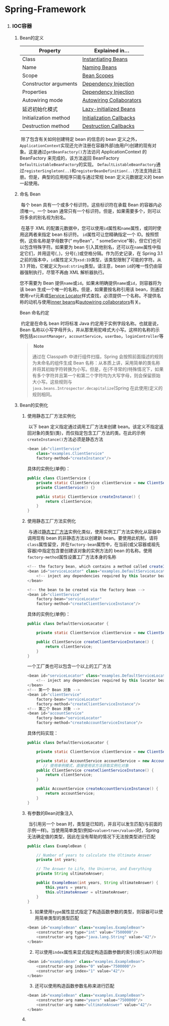 # Spring-Framework

1. ### IOC容器

   1. Bean的定义

      | Property              | Explained in…                                                |
      | --------------------- | ------------------------------------------------------------ |
      | Class                 | [Instantiating Beans](https://www.docs4dev.com/docs/zh/spring-framework/5.1.3.RELEASE/reference/core.html#beans-factory-class) |
      | Name                  | [Naming Beans](https://www.docs4dev.com/docs/zh/spring-framework/5.1.3.RELEASE/reference/core.html#beans-beanname) |
      | Scope                 | [Bean Scopes](https://www.docs4dev.com/docs/zh/spring-framework/5.1.3.RELEASE/reference/core.html#beans-factory-scopes) |
      | Constructor arguments | [Dependency Injection](https://www.docs4dev.com/docs/zh/spring-framework/5.1.3.RELEASE/reference/core.html#beans-factory-collaborators) |
      | Properties            | [Dependency Injection](https://www.docs4dev.com/docs/zh/spring-framework/5.1.3.RELEASE/reference/core.html#beans-factory-collaborators) |
      | Autowiring mode       | [Autowiring Collaborators](https://www.docs4dev.com/docs/zh/spring-framework/5.1.3.RELEASE/reference/core.html#beans-factory-autowire) |
      | 延迟初始化模式        | [Lazy-initialized Beans](https://www.docs4dev.com/docs/zh/spring-framework/5.1.3.RELEASE/reference/core.html#beans-factory-lazy-init) |
      | Initialization method | [Initialization Callbacks](https://www.docs4dev.com/docs/zh/spring-framework/5.1.3.RELEASE/reference/core.html#beans-factory-lifecycle-initializingbean) |
      | Destruction method    | [Destruction Callbacks](https://www.docs4dev.com/docs/zh/spring-framework/5.1.3.RELEASE/reference/core.html#beans-factory-lifecycle-disposablebean) |

      ​		除了包含有关如何创建特定 bean 的信息的 bean 定义之外，`ApplicationContext`实现还允许注册在容器外部(由用户)创建的现有对象。这是通过`getBeanFactory()`方法访问 ApplicationContext 的 BeanFactory 来完成的，该方法返回 BeanFactory `DefaultListableBeanFactory`的实现。 `DefaultListableBeanFactory`通过`registerSingleton(..)`和`registerBeanDefinition(..)`方法支持此注册。但是，典型的应用程序只能与通过常规 bean 定义元数据定义的 bean 一起使用。

   2. 命名 Bean

      ​		每个 bean 具有一个或多个标识符。这些标识符在承载 Bean 的容器内必须唯一。一个 bean 通常只有一个标识符。但是，如果需要多个，则可以将多余的别名视为别名。

      ​		在基于 XML 的配置元数据中，您可以使用`id`属性和`name`属性，或同时使用这两者来指定 bean 标识符。 `id`属性可让您精确指定一个 ID。按照惯例，这些名称是字母数字(“ myBean”，“ someService”等)，但它们也可以包含特殊字符。如果要为 bean 引入其他别名，还可以在`name`属性中指定它们，并用逗号(`,`)，分号(`;`)或空格分隔。作为历史记录，在 Spring 3.1 之前的版本中，`id`属性定义为`xsd:ID`类型，该类型限制了可能的字符。从 3.1 开始，它被定义为`xsd:string`类型。请注意，bean `id`的唯一性仍由容器强制执行，尽管不再由 XML 解析器执行。

      您不需要为 Bean 提供`name`或`id`。如果未明确提供`name`或`id`，则容器将为该 bean 生成一个唯一的名称。但是，如果要按名称引用该 bean，则通过使用`ref`元素或[Service Locator](https://www.docs4dev.com/docs/zh/spring-framework/5.1.3.RELEASE/reference/core.html#beans-servicelocator)样式查找，必须提供一个名称。不提供名称的动机与使用[inner beans](https://www.docs4dev.com/docs/zh/spring-framework/5.1.3.RELEASE/reference/core.html#beans-inner-beans)和[autowiring collaborators](https://www.docs4dev.com/docs/zh/spring-framework/5.1.3.RELEASE/reference/core.html#beans-factory-autowire)有关。

      Bean 命名约定

      ​		约定是在命名 bean 时将标准 Java 约定用于实例字段名称。也就是说，Bean 名称以小写字母开头，并从那里用驼峰式大小写。这样的名称的示例包括`accountManager`，`accountService`，`userDao`，`loginController`等

      > ​	**Note**
      >
      > 通过在 Classpath 中进行组件扫描，Spring 会按照前面描述的规则为未命名的组件生成 Bean 名称：从本质上讲，采用简单的类名称并将其初始字符转换为小写。但是，在(不寻常的)特殊情况下，如果有多个字符并且第一个和第二个字符均为大写字母，则会保留原始大小写。这些规则与`java.beans.Introspector.decapitalize`(Spring 在此使用)定义的规则相同。

   3. Bean的实例化

      1. 使用静态工厂方法实例化

         ​		以下 bean 定义指定通过调用工厂方法来创建 bean。该定义不指定返回对象的类型(类)，而仅指定包含工厂方法的类。在此的示例`createInstance()`方法必须是静态方法

         ```java
         <bean id="clientService"
             class="examples.ClientService"
             factory-method="createInstance"/>
         ```

         具体的实例化(单例)：

         ```java
         public class ClientService {
             private static ClientService clientService = new ClientService();
             private ClientService() {}
         
             public static ClientService createInstance() {
                 return clientService;
             }
         }	
         ```
         
      2. 使用静态工厂方法实例化
      
         ​		与通过[静态工厂方法](https://www.docs4dev.com/docs/zh/spring-framework/5.1.3.RELEASE/reference/core.html#beans-factory-class-static-factory-method)实例化类似，使用实例工厂方法实例化从容器中调用现有 bean 的非静态方法以创建新 bean。要使用此机制，请将`class`属性留空，并在`factory-bean`属性中，在当前(或父容器或祖先容器)中指定包含要创建该对象的实例方法的 bean 的名称。使用`factory-method`属性设置工厂方法本身的名称
      
         ```java
         <!-- the factory bean, which contains a method called createInstance() -->
         <bean id="serviceLocator" class="examples.DefaultServiceLocator">
             <!-- inject any dependencies required by this locator bean -->
         </bean>
         
         <!-- the bean to be created via the factory bean -->
         <bean id="clientService"
             factory-bean="serviceLocator"
             factory-method="createClientServiceInstance"/>
         ```
      
         具体的实例化(单例)：
      
         ```java
         public class DefaultServiceLocator {
         
             private static ClientService clientService = new ClientServiceImpl();
         
             public ClientService createClientServiceInstance() {
                 return clientService;
             }
         }
         ```
      
         一个工厂类也可以包含一个以上的工厂方法
      
         ```java
         <bean id="serviceLocator" class="examples.DefaultServiceLocator">
             <!-- inject any dependencies required by this locator bean -->
         </bean>
         <!-- 第一个 Bean 对象 -->
         <bean id="clientService"
             factory-bean="serviceLocator"
             factory-method="createClientServiceInstance"/>
         <!-- 第二个 Bean 对象 -->
         <bean id="accountService"
             factory-bean="serviceLocator"
             factory-method="createAccountServiceInstance"/>
         ```
      
         具体代码实现：
      
         ```java
         public class DefaultServiceLocator {
         
             private static ClientService clientService = new ClientServiceImpl();
         
             private static AccountService accountService = new AccountServiceImpl();
         		// 使用单例模式，直接使用该方法获取实例化对象
             public ClientService createClientServiceInstance() {
                 return clientService;
             }
         
             public AccountService createAccountServiceInstance() {
                 return accountService;
             }
         }
         ```
         
      3. 有参数的Bean对象注入
      
         ​		当引用另一个 bean 时，类型是已知的，并且可以发生匹配(与前面的示例一样)。当使用简单类型(例如`<value>true</value>`)时，Spring 无法确定值的类型，因此在没有帮助的情况下无法按类型进行匹配
      
         ```java
         public class ExampleBean {
         
             // Number of years to calculate the Ultimate Answer
             private int years;
         
             // The Answer to Life, the Universe, and Everything
             private String ultimateAnswer;
         
             public ExampleBean(int years, String ultimateAnswer) {
                 this.years = years;
                 this.ultimateAnswer = ultimateAnswer;
             }
         }
         ```
      
         1. 如果使用`type`属性显式指定了构造函数参数的类型，则容器可以使用简单类型的类型匹配
      
         ```java
         <bean id="exampleBean" class="examples.ExampleBean">
             <constructor-arg type="int" value="7500000"/>
             <constructor-arg type="java.lang.String" value="42"/>
         </bean>
         ```
      
         2. 可以使用`index`属性来显式指定构造函数参数的索引(索引从0开始)
      
         ```java
         <bean id="exampleBean" class="examples.ExampleBean">
             <constructor-arg index="0" value="7500000"/>
             <constructor-arg index="1" value="42"/>
         </bean>
         ```
         3. 还可以使用构造函数参数名称来进行匹配
         
         ```java
         <bean id="exampleBean" class="examples.ExampleBean">
             <constructor-arg name="years" value="7500000"/>
             <constructor-arg name="ultimateAnswer" value="42"/>
         </bean>
         ```
         
      3. 
      
      
